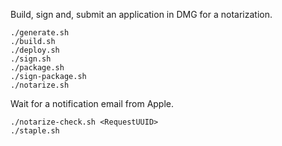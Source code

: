 Build, sign and, submit an application in DMG for a notarization.

```
./generate.sh
./build.sh
./deploy.sh
./sign.sh
./package.sh
./sign-package.sh
./notarize.sh
```

Wait for a notification email from Apple.

```
./notarize-check.sh <RequestUUID>
./staple.sh
```
